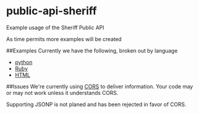 # public-api-sheriff
Example usage of the Sheriff Public API

As time permits more examples will be created

##Examples
Currently we have the following, broken out by language
  - [python](python)
  - [Ruby](ruby)
  - [HTML](html)

##Issues
We're currently using [CORS](http://enable-cors.org/) to deliver information. Your code may or may not work unless it understands CORS.

Supporting JSONP is not planed and has been rejected in favor of CORS.
